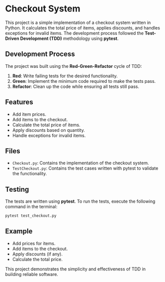 # Checkout System

This project is a simple implementation of a checkout system written in Python. It calculates the total price of items, applies discounts, and handles exceptions for invalid items. The development process followed the **Test-Driven Development (TDD)** methodology using **pytest**.

## Development Process

The project was built using the **Red-Green-Refactor** cycle of TDD:

1. **Red**: Write failing tests for the desired functionality.
2. **Green**: Implement the minimum code required to make the tests pass.
3. **Refactor**: Clean up the code while ensuring all tests still pass.

## Features

- Add item prices.
- Add items to the checkout.
- Calculate the total price of items.
- Apply discounts based on quantity.
- Handle exceptions for invalid items.

## Files

- `Checkout.py`: Contains the implementation of the checkout system.
- `TestCheckout.py`: Contains the test cases written with pytest to validate the functionality.

## Testing

The tests are written using **pytest**. To run the tests, execute the following command in the terminal:

```bash
pytest test_checkout.py
```

## Example

- Add prices for items.
- Add items to the checkout.
- Apply discounts (if any).
- Calculate the total price.

This project demonstrates the simplicity and effectiveness of TDD in building reliable software.